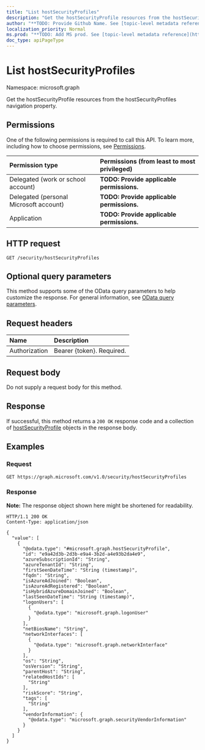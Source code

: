 ```yaml
---
title: "List hostSecurityProfiles"
description: "Get the hostSecurityProfile resources from the hostSecurityProfiles navigation property."
author: "**TODO: Provide Github Name. See [topic-level metadata reference](https://msgo.azurewebsites.net/add/document/guidelines/metadata.html#topic-level-metadata)**"
localization_priority: Normal
ms.prod: "**TODO: Add MS prod. See [topic-level metadata reference](https://msgo.azurewebsites.net/add/document/guidelines/metadata.html#topic-level-metadata)**"
doc_type: apiPageType
---
```


# List hostSecurityProfiles
Namespace: microsoft.graph



Get the hostSecurityProfile resources from the hostSecurityProfiles navigation property.

## Permissions
One of the following permissions is required to call this API. To learn more, including how to choose permissions, see [Permissions](/graph/permissions-reference).

|Permission type|Permissions (from least to most privileged)|
|:---|:---|
|Delegated (work or school account)|**TODO: Provide applicable permissions.**|
|Delegated (personal Microsoft account)|**TODO: Provide applicable permissions.**|
|Application|**TODO: Provide applicable permissions.**|

## HTTP request

<!-- {
  "blockType": "ignored"
}
-->
``` http
GET /security/hostSecurityProfiles
```

## Optional query parameters
This method supports some of the OData query parameters to help customize the response. For general information, see [OData query parameters](/graph/query-parameters).

## Request headers
|Name|Description|
|:---|:---|
|Authorization|Bearer {token}. Required.|

## Request body
Do not supply a request body for this method.

## Response

If successful, this method returns a `200 OK` response code and a collection of [hostSecurityProfile](../resources/hostsecurityprofile.md) objects in the response body.

## Examples

### Request
<!-- {
  "blockType": "request",
  "name": "list_hostsecurityprofile"
}
-->
``` http
GET https://graph.microsoft.com/v1.0/security/hostSecurityProfiles
```


### Response
**Note:** The response object shown here might be shortened for readability.
<!-- {
  "blockType": "response",
  "truncated": true,
  "@odata.type": "Collection(microsoft.graph.hostSecurityProfile)"
}
-->
``` http
HTTP/1.1 200 OK
Content-Type: application/json

{
  "value": [
    {
      "@odata.type": "#microsoft.graph.hostSecurityProfile",
      "id": "e9a42d3b-2d3b-e9a4-3b2d-a4e93b2da4e9",
      "azureSubscriptionId": "String",
      "azureTenantId": "String",
      "firstSeenDateTime": "String (timestamp)",
      "fqdn": "String",
      "isAzureAdJoined": "Boolean",
      "isAzureAdRegistered": "Boolean",
      "isHybridAzureDomainJoined": "Boolean",
      "lastSeenDateTime": "String (timestamp)",
      "logonUsers": [
        {
          "@odata.type": "microsoft.graph.logonUser"
        }
      ],
      "netBiosName": "String",
      "networkInterfaces": [
        {
          "@odata.type": "microsoft.graph.networkInterface"
        }
      ],
      "os": "String",
      "osVersion": "String",
      "parentHost": "String",
      "relatedHostIds": [
        "String"
      ],
      "riskScore": "String",
      "tags": [
        "String"
      ],
      "vendorInformation": {
        "@odata.type": "microsoft.graph.securityVendorInformation"
      }
    }
  ]
}
```

